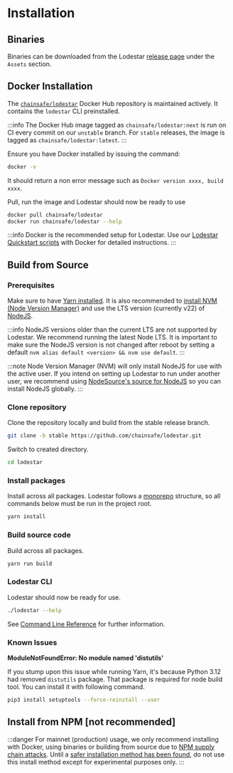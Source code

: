 # Installation

## Binaries

Binaries can be downloaded from the Lodestar [release page](https://github.com/ChainSafe/lodestar/releases/latest) under the `Assets` section.

## Docker Installation

The [`chainsafe/lodestar`](https://hub.docker.com/r/chainsafe/lodestar) Docker Hub repository is maintained actively. It contains the `lodestar` CLI preinstalled.

:::info
The Docker Hub image tagged as `chainsafe/lodestar:next` is run on CI every commit on our `unstable` branch.
For `stable` releases, the image is tagged as `chainsafe/lodestar:latest`.
:::

Ensure you have Docker installed by issuing the command:

```bash
docker -v
```

It should return a non error message such as `Docker version xxxx, build xxxx`.

Pull, run the image and Lodestar should now be ready to use

```bash
docker pull chainsafe/lodestar
docker run chainsafe/lodestar --help
```

:::info
Docker is the recommended setup for Lodestar. Use our [Lodestar Quickstart scripts](https://github.com/ChainSafe/lodestar-quickstart) with Docker for detailed instructions.
:::

## Build from Source

### Prerequisites

Make sure to have [Yarn installed](https://classic.yarnpkg.com/en/docs/install). It is also recommended to [install NVM (Node Version Manager)](https://github.com/nvm-sh/nvm) and use the LTS version (currently v22) of [NodeJS](https://nodejs.org/en/).

:::info
NodeJS versions older than the current LTS are not supported by Lodestar. We recommend running the latest Node LTS.
It is important to make sure the NodeJS version is not changed after reboot by setting a default `nvm alias default <version> && nvm use default`.
:::

:::note
Node Version Manager (NVM) will only install NodeJS for use with the active user. If you intend on setting up Lodestar to run under another user, we recommend using [NodeSource's source for NodeJS](https://github.com/nodesource/distributions/blob/master/README.md#installation-instructions) so you can install NodeJS globally.
:::

### Clone repository

Clone the repository locally and build from the stable release branch.

```bash
git clone -b stable https://github.com/chainsafe/lodestar.git
```

Switch to created directory.

```bash
cd lodestar
```

### Install packages

Install across all packages. Lodestar follows a [monorepo](https://github.com/lerna/lerna) structure, so all commands below must be run in the project root.

```bash
yarn install
```

### Build source code

Build across all packages.

```bash
yarn run build
```

### Lodestar CLI

Lodestar should now be ready for use.

```bash
./lodestar --help
```

See [Command Line Reference](./../beacon-management/beacon-cli.md) for further information.

### Known Issues

**ModuleNotFoundError: No module named 'distutils'**

If you stump upon this issue while running Yarn, it's because Python 3.12 had removed `distutils` package. That package is required for node build tool. You can install it with following command.

```bash
pip3 install setuptools --force-reinstall --user
```

## Install from NPM [not recommended]

:::danger
For mainnet (production) usage, we only recommend installing with Docker, using binaries or building from source due to [NPM supply chain attacks](https://hackaday.com/2021/10/22/supply-chain-attack-npm-library-used-by-facebook-and-others-was-compromised/). Until a [safer installation method has been found](https://github.com/ChainSafe/lodestar/issues/3596), do not use this install method except for experimental purposes only.
:::
